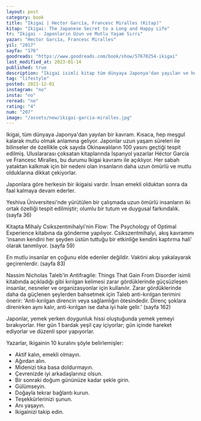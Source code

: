 ```yaml
---
layout: post
category: book
title: "Ikigai | Hector García, Francesc Miralles (Kitap)"
kitap: "Ikigai: The Japanese Secret to a Long and Happy Life"
tr: "Ikigai - Japonların Uzun ve Mutlu Yaşam Sırrı"
yazar: "Hector García, Francesc Miralles"
yil: "2017"
sayfa: "176"
goodreads: "https://www.goodreads.com/book/show/57670254-ikigai"
last_modified_at: 2023-01-14
published: true
description: "Ikigai isimli kitap tüm dünyaya Japonya'dan yayılan ve hep meşgul kalarak mutlu olmak anlamına gelen kavramı inceliyor."
tag: "lifestyle"
posted: 2021-12-01
instagram: "no"
insta: "no"
reread: "no"
rating: "4"
num: "207"
image: "/assets/new/ikigai-garcia-miralles.jpg"
---
```


Ikigai, tüm dünyaya Japonya'dan yayılan bir kavram. Kısaca, hep meşgul kalarak mutlu olmak anlamına geliyor. Japonlar uzun yaşam süreleri ile bilinseler de özellikle çok sayıda Okinawalıların 100 yasını geçtiği tespit edilmiş. Uluslararası çoksatan kitaplarında İspanyol yazarlar Héctor García ve Francesc Miralles, bu durumu Ikigai kavramı ile açıklıyor. Her sabah yataktan kalkmak için bir nedeni olan insanların daha uzun ömürlü ve mutlu olduklarına dikkat çekiyorlar.

Japonlara göre herkesin bir ikigaisi vardır. İnsan emekli olduktan sonra da faal kalmaya devam ederler.

Yeshiva Üniversitesi'nde yürütülen bir çalışmada uzun ömürlü insanların iki ortak özelliği tespit edilmiştir; olumlu bir tutum ve duygusal farkındalık. (sayfa 36)

Kitapta Mihaly Csikszentmihalyi'nin Flow: The Psychology of Optimal Experience kitabına da gönderme yapılıyor. Csikszentmihalyi, akış kavramını 'insanın kendini her şeyden üstün tuttuğu bir etkinliğe kendini kaptırma hali' olarak tanımlıyor. (sayfa 59)

En mutlu insanlar en çoğunu elde edenler değildir. Vaktini akışı yakalayarak geçirenlerdir. (sayfa 83)

Nassim Nicholas Taleb'in Antifragile: Things That Gain From Disorder isimli kitabında açıkladığı gibi kırılgan kelimesi zarar gördüklerinde güçsüzleşen insanlar, nesneler ve organizasyonlar için kullanılır. Zarar gördüklerinde daha da güçlenen şeylerden bahsetmek için Taleb anti-kırılgan terimini önerir: 'Anti-kırılgan direncin veya sağlamlığın ötesindedir. Direnç şoklara direnirken aynı kalır, anti-kırılgan ise daha iyi hale gelir.' (sayfa 162)

Japonlar, yemek yerken doygunluk hissi oluştuğunda yemek yemeyi bırakıyorlar. Her gün 1 bardak yeşil çay içiyorlar; gün içinde hareket ediyorlar ve düzenli spor yapıyorlar.

Yazarlar, Ikigainin 10 kuralını şöyle belirlemişler:

- Aktif kalın, emekli olmayın.
- Ağırdan alın.
- Midenizi tıka basa doldurmayın.
- Çevrenizde iyi arkadaşlarınız olsun.
- Bir sonraki doğum gününüze kadar şekle girin.
- Gülümseyin.
- Doğayla tekrar bağlantı kurun.
- Teşekkürlerinizi şunun.
- Anı yaşayın.
- Ikigainizi takip edin.
